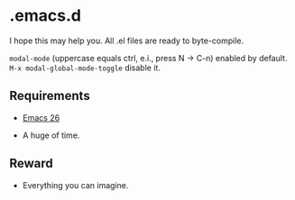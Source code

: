 # .emacs.d

I hope this may help you. All .el files are ready to byte-compile.

`modal-mode` (uppercase equals ctrl, e.i., press N -> C-n) enabled by default.
`M-x modal-global-mode-toggle` disable it.


## Requirements

- [Emacs 26](https://www.gnu.org/software/emacs/)

- A huge of time.

## Reward

- Everything you can imagine.
